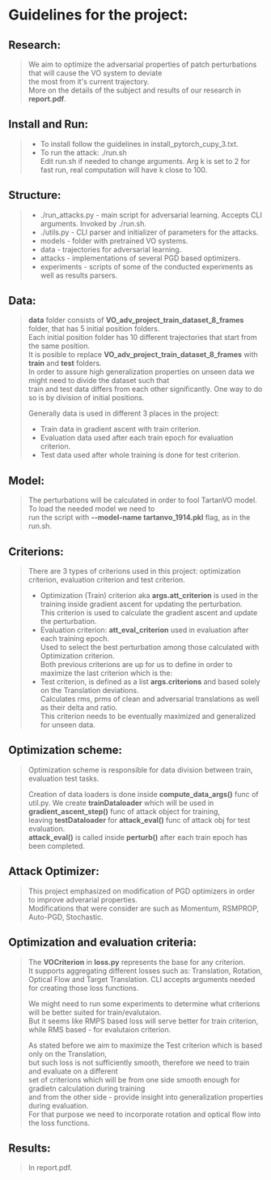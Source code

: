 # Guidelines for the project:

## Research:
> We aim to optimize the adversarial properties of patch perturbations that will cause the VO system to deviate <br>
> the most from it's current trajectory.<br>
> More on the details of the subject and results of our research in <b>report.pdf</b>.

## Install and Run:
> * To install follow the guidelines in install_pytorch_cupy_3.txt. <br>
> * To run the attack: ./run.sh <br>
> Edit run.sh if needed to change arguments. Arg k is set to 2 for fast run, real computation will have k close to 100.

## Structure:
>* ./run_attacks.py - main script for adversarial learning. Accepts CLI arguments. Invoked by ./run.sh.
>* ./utils.py - CLI parser and initializer of parameters for the attacks.
>* models - folder with pretrained VO systems.
>* data - trajectories for adversarial learning.
>* attacks - implementations of several PGD based optimizers.
>* experiments - scripts of some of the conducted experiments as well as results parsers.


## Data:
> <b>data</b> folder consists of <b>VO_adv_project_train_dataset_8_frames</b> folder, that has 5 initial position folders. <br>
> Each initial position folder has 10 different trajectories that start from the same position. <br>
> It is posible to replace <b>VO_adv_project_train_dataset_8_frames</b> with <b>train</b> and <b>test</b> folders. <br>
> In order to assure high generalization properties on unseen data we might need to divide the dataset such that <br>
> train and test data differs from each other significantly. One way to do so is by division of initial positions. <br>
> 
> Generally data is used in different 3 places in the project: <br>
> * Train data in gradient ascent with train criterion. <br>
> * Evaluation data used after each train epoch for evaluation criterion. <br>
> * Test data used after whole training is done for test criterion. <br>
> 

## Model:
> The perturbations will be calculated in order to fool TartanVO model. To load the needed model we need to <br>
> run the script with <b>--model-name tartanvo_1914.pkl</b> flag, as in the run.sh. <br>

## Criterions:
> There are 3 types of criterions used in this project: optimization criterion, evaluation criterion and test criterion. <br>
> * Optimization (Train) criterion aka <b>args.att_criterion</b> is used in the training inside gradient ascent for updating the perturbation. <br>
> This criterion is used to calculate the gradient ascent and update the perturbation. <br>
> * Evaluation criterion: <b>att_eval_criterion</b> used in evaluation after each training epoch. <br>
> Used to select the best perturbation among those calculated with Optimization criterion. <br>
> Both previous criterions are up for us to define in order to maximize the last criterion which is the: <br>
> * Test criterion, is defined as a list <b>args.criterions</b> and based solely on the Translation deviations. <br>
> Calculates rms, prms of clean and adversarial translations as well as their delta and ratio.<br>
> This criterion needs to be eventually maximized and generalized for unseen data.


## Optimization scheme:
> Optimization scheme is responsible for data division between train, evaluation test tasks. <br>
> 
> Creation of data loaders is done inside <b>compute_data_args()</b> func of util.py.
> We create <b>trainDataloader</b> which will be used in <b>gradient_ascent_step()</b> func of attack object for training, <br>
> leaving <b>testDataloader</b> for <b>attack_eval()</b> func of attack obj for test evaluation. <br>
> <b>attack_eval()</b> is called inside <b>perturb()</b> after each train epoch has been completed. <br>
>

## Attack Optimizer:
> This project emphasized on modification of PGD optimizers in order to improve adverarial properties. <br>
> Modifications that were consider are such as Momentum, RSMPROP, Auto-PGD, Stochastic.

## Optimization and evaluation criteria:
> The <b>VOCriterion</b> in <b>loss.py</b> represents the base for any criterion.<br>
> It supports aggregating different losses such as: Translation, Rotation, Optical Flow and Target Translation.
> CLI accepts arguments needed for creating those loss functions. <br>
> 
> We might need to run some experiments to determine what criterions will be better suited for train/evalutaion. <br>
> But it seems like RMPS based loss will serve better for train criterion, while RMS based - for evalutaion criterion. <br>
> 
> As stated before we aim to maximize the Test criterion which is based only on the Translation, <br>
> but such loss is not sufficiently smooth, therefore we need to train and evaluate on a different <br>
> set of criterions which will be from one side smooth enough for gradietn calculation during training <br>
> and from the other side - provide insight into generalization properties during evaluation.<br>
> For that purpose we need to incorporate rotation and optical flow into the loss functions.

## Results:
> In report.pdf.
> 
